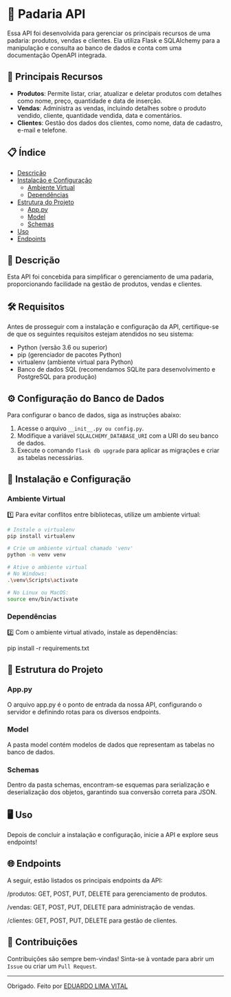 # 🥖 Padaria API

Essa API foi desenvolvida para gerenciar os principais recursos de uma padaria: produtos, vendas e clientes. Ela utiliza Flask e SQLAlchemy para a manipulação e consulta ao banco de dados e conta com uma documentação OpenAPI integrada.

## 📜 Principais Recursos

- **Produtos**: Permite listar, criar, atualizar e deletar produtos com detalhes como nome, preço, quantidade e data de inserção.
- **Vendas**: Administra as vendas, incluindo detalhes sobre o produto vendido, cliente, quantidade vendida, data e comentários.
- **Clientes**: Gestão dos dados dos clientes, como nome, data de cadastro, e-mail e telefone.

## 📋 Índice

- [Descrição](#descrição)
- [Instalação e Configuração](#instalação-e-configuração)
  - [Ambiente Virtual](#ambiente-virtual)
  - [Dependências](#dependências)
- [Estrutura do Projeto](#estrutura-do-projeto)
  - [App.py](#apppy)
  - [Model](#model)
  - [Schemas](#schemas)
- [Uso](#uso)
- [Endpoints](#endpoints)

## 📜 Descrição

Esta API foi concebida para simplificar o gerenciamento de uma padaria, proporcionando facilidade na gestão de produtos, vendas e clientes.

## 🛠️ Requisitos

Antes de prosseguir com a instalação e configuração da API, certifique-se de que os seguintes requisitos estejam atendidos no seu sistema:

- Python (versão 3.6 ou superior)
- pip (gerenciador de pacotes Python)
- virtualenv (ambiente virtual para Python)
- Banco de dados SQL (recomendamos SQLite para desenvolvimento e PostgreSQL para produção)

## ⚙️ Configuração do Banco de Dados

Para configurar o banco de dados, siga as instruções abaixo:

1. Acesse o arquivo `__init__.py ou config.py`.
2. Modifique a variável `SQLALCHEMY_DATABASE_URI` com a URI do seu banco de dados.
3. Execute o comando `flask db upgrade` para aplicar as migrações e criar as tabelas necessárias.


## 🚀 Instalação e Configuração

### Ambiente Virtual

1️⃣ Para evitar conflitos entre bibliotecas, utilize um ambiente virtual:

```bash
# Instale o virtualenv
pip install virtualenv

# Crie um ambiente virtual chamado 'venv'
python -m venv venv

# Ative o ambiente virtual
# No Windows:
.\venv\Scripts\activate

# No Linux ou MacOS:
source env/bin/activate

```

### Dependências
2️⃣ Com o ambiente virtual ativado, instale as dependências:

pip install -r requirements.txt


## 📂 Estrutura do Projeto

### App.py
O arquivo app.py é o ponto de entrada da nossa API, configurando o servidor e definindo rotas para os diversos endpoints.

### Model
A pasta model contém modelos de dados que representam as tabelas no banco de dados.

### Schemas
Dentro da pasta schemas, encontram-se esquemas para serialização e deserialização dos objetos, garantindo sua conversão correta para JSON.

## 🖥 Uso
Depois de concluir a instalação e configuração, inicie a API e explore seus endpoints!

## 🌐 Endpoints
A seguir, estão listados os principais endpoints da API:

/produtos: GET, POST, PUT, DELETE para gerenciamento de produtos.

/vendas: GET, POST, PUT, DELETE para administração de vendas.

/clientes: GET, POST, PUT, DELETE para gestão de clientes.

## 🤝 Contribuições

Contribuições são sempre bem-vindas! Sinta-se à vontade para abrir um `Issue` ou criar um `Pull Request`.

---

Obrigado.
Feito por [EDUARDO LIMA VITAL](https://github.com/vitaledu)
